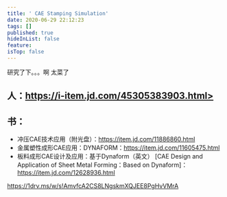 ```yaml
---
title: ' CAE Stamping Simulation'
date: 2020-06-29 22:12:23
tags: []
published: true
hideInList: false
feature: 
isTop: false
---
```

研究了下。。。啊 太菜了 

## 人：https://i-item.jd.com/45305383903.html>

## 书：
- 冲压CAE技术应用（附光盘）：<https://item.jd.com/11886860.html> 
- 金属塑性成形CAE应用：DYNAFORM：<https://item.jd.com/11605475.html> 
- 板料成形CAE设计及应用：基于Dynaform（英文） [CAE Design and Application of Sheet Metal Forming：Based on Dynaform]：<https://item.jd.com/12628936.html> 

https://1drv.ms/w/s!AmvfcA2CS8LNgskmXQJEE8PgHvVMrA
